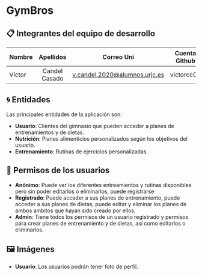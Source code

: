 # GymBros

## 📋 Integrantes del equipo de desarrollo

| Nombre        | Apellidos           | Correo Uni  | Cuenta Github|
| ------------- |:-------------:| :---------:|:---------:|
| Víctor | Candel Casado     |   v.candel.2020@alumnos.urjc.es  | victorcc02 |

## 	:cyclone: Entidades
Las principales entidades de la aplicación son:
- **Usuario**: Clientes del gimnasio que pueden acceder a planes de entrenamientos y de dietas.
- **Nutrición**: Planes alimenticios personalizados según los objetivos del usuario.
- **Entrenamiento**: Rutinas de ejercicios personalizadas.

## 🔑 Permisos de los usuarios
- **Anónimo**: Puede ver los diferentes entreamientos y rutinas disponibles pero sin poder editarlos o eliminarlos, puede registrarse
- **Registrado**: Puede acceder a sus planes de entrenamiento, puede acceder a sus planes de dietas, puede editar y eliminar los planes de ambos ambitos que hayan sido creado por ellos.
- **Admin**: Tiene todos los permisos de un usuario registrado y permisos para crear planes de entrenamiento y de dietas, así como editarlos o eliminarlos.

## 🖼️ Imágenes
- **Usuario**: Los usuarios podrán tener foto de perfil.
